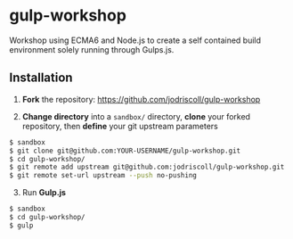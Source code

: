 # gulp-workshop
Workshop using ECMA6 and Node.js to create a self contained build environment solely running through Gulps.js.

Installation
------------
1. **Fork** the repository: https://github.com/jodriscoll/gulp-workshop

2. **Change directory** into a `sandbox/` directory, **clone** your forked repository, then **define** your git upstream parameters
```bash
$ sandbox
$ git clone git@github.com:YOUR-USERNAME/gulp-workshop.git
$ cd gulp-workshop/
$ git remote add upstream git@github.com:jodriscoll/gulp-workshop.git
$ git remote set-url upstream --push no-pushing
```

3. Run **Gulp.js**
```bash
$ sandbox
$ cd gulp-workshop/
$ gulp
```

